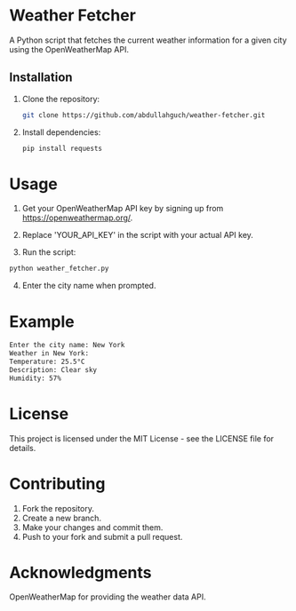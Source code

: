 # Weather Fetcher

A Python script that fetches the current weather information for a given city using the OpenWeatherMap API.

## Installation

1. Clone the repository:

   ```bash
   git clone https://github.com/abdullahguch/weather-fetcher.git
   ```

2. Install dependencies:
   
   ```bash
   pip install requests
   ```

# Usage

1. Get your OpenWeatherMap API key by signing up from https://openweathermap.org/.

2. Replace 'YOUR_API_KEY' in the script with your actual API key.

3. Run the script:

```bash
python weather_fetcher.py
```

4. Enter the city name when prompted.

# Example

```bash
Enter the city name: New York
Weather in New York:
Temperature: 25.5°C
Description: Clear sky
Humidity: 57%
```

# License

This project is licensed under the MIT License - see the LICENSE file for details.

# Contributing

1. Fork the repository.
2. Create a new branch.
3. Make your changes and commit them.
4. Push to your fork and submit a pull request.

# Acknowledgments

OpenWeatherMap for providing the weather data API.
